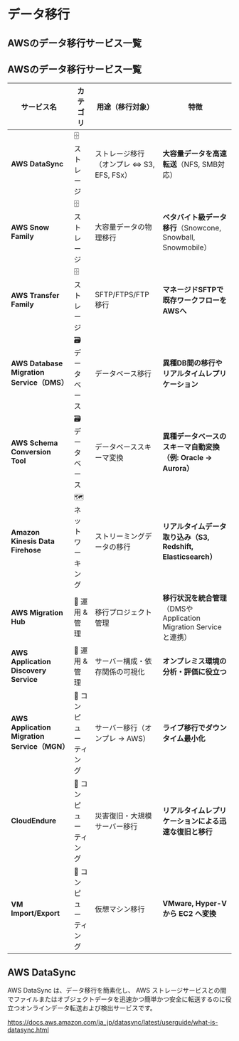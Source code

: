 # データ移行

## AWSのデータ移行サービス一覧

## AWSのデータ移行サービス一覧

| **サービス名** | **カテゴリ** | **用途（移行対象）** | **特徴** |
|------------------------------|------------------|-------------------------|------------------------------------------------------------------|
| **AWS DataSync** | 🗄️ ストレージ | ストレージ移行（オンプレ ⇔ S3, EFS, FSx） | **大容量データを高速転送**（NFS, SMB対応） |
| **AWS Snow Family** | 🗄️ ストレージ | 大容量データの物理移行 | **ペタバイト級データ移行**（Snowcone, Snowball, Snowmobile） |
| **AWS Transfer Family** | 🗄️ ストレージ | SFTP/FTPS/FTP移行 | **マネージドSFTPで既存ワークフローをAWSへ** |
| **AWS Database Migration Service（DMS）** | 🗃️ データベース | データベース移行 | **異種DB間の移行やリアルタイムレプリケーション** |
| **AWS Schema Conversion Tool** | 🗃️ データベース | データベーススキーマ変換 | **異種データベースのスキーマ自動変換（例: Oracle → Aurora）** |
| **Amazon Kinesis Data Firehose** | 🗺️ ネットワーキング | ストリーミングデータの移行 | **リアルタイムデータ取り込み（S3, Redshift, Elasticsearch）** |
| **AWS Migration Hub** | 🔧 運用 & 管理 | 移行プロジェクト管理 | **移行状況を統合管理**（DMSやApplication Migration Serviceと連携） |
| **AWS Application Discovery Service** | 🔧 運用 & 管理 | サーバー構成・依存関係の可視化 | **オンプレミス環境の分析・評価に役立つ** |
| **AWS Application Migration Service（MGN）** | 💾 コンピューティング | サーバー移行（オンプレ → AWS） | **ライブ移行でダウンタイム最小化** |
| **CloudEndure** | 💾 コンピューティング | 災害復旧・大規模サーバー移行 | **リアルタイムレプリケーションによる迅速な復旧と移行** |
| **VM Import/Export** | 💾 コンピューティング | 仮想マシン移行 | **VMware, Hyper-V から EC2 へ変換** |


## AWS DataSync

AWS DataSync は、データ移行を簡素化し、 AWS ストレージサービスとの間でファイルまたはオブジェクトデータを迅速かつ簡単かつ安全に転送するのに役立つオンラインデータ転送および検出サービスです。

https://docs.aws.amazon.com/ja_jp/datasync/latest/userguide/what-is-datasync.html
